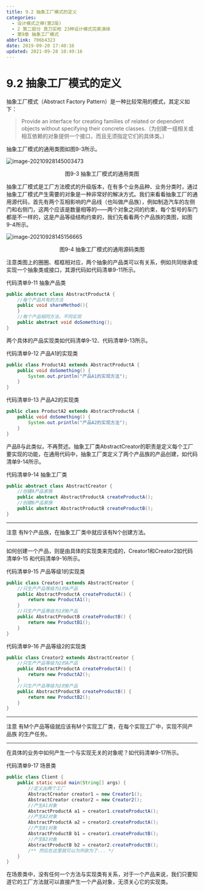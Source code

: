```yaml
---
title: 9.2 抽象工厂模式的定义
categories: 
  - 设计模式之禅(第2版)
  - 2 第二部分 真刀实枪 23种设计模式完美演绎
  - 第9章 抽象工厂模式
abbrlink: 706b4323
date: 2019-09-20 17:40:16
updated: 2021-09-28 10:49:16
---
```

# 9.2 抽象工厂模式的定义 #
<!-- 为创建一组相关或相互依赖的对象提供一个接口,而且无须指定它们的具体类。
抽象工厂模式的通用类图
![这里有一张图片](https://image-1257720033.cos.ap-shanghai.myqcloud.com/blog/readbooknote/SheJiMoShiZhiChan2/ch9/1.png) -->

抽象工厂模式（Abstract Factory Pattern）是一种比较常用的模式，其定义如下：
> Provide an interface for creating families of related or dependent objects without specifying their concrete classes.（为创建一组相关或相互依赖的对象提供一个接口，而且无须指定它们的具体类。）

抽象工厂模式的通用类图如图9-3所示。

![image-20210928145003473](https://gitee.com/XiaoLan223/images/raw/master/Blog/Sum/20210928145003.png)

<center>图9-3 抽象工厂模式的通用类图</center>

抽象工厂模式是工厂方法模式的升级版本，在有多个业务品种、业务分类时，通过抽象工厂模式产生需要的对象是一种非常好的解决方式。我们来看看抽象工厂的通用源代码，首先有两个互相影响的产品线（也叫做产品族），例如制造汽车的左侧门和右侧门，这两个应该是数量相等的——两个对象之间的约束，每个型号的车门都是不一样的，这是产品等级结构约束的，我们先看看两个产品族的类图，如图9-4所示。

![image-20210928145156665](https://gitee.com/XiaoLan223/images/raw/master/Blog/Sum/20210928145156.png)

<center>图9-4 抽象工厂模式的通用源码类图</center>

注意类图上的圈圈、框框相对应，两个抽象的产品类可以有关系，例如共同继承或实现一个抽象类或接口，其源代码如代码清单9-11所示。

代码清单9-11 抽象产品类
```java
public abstract class AbstractProductA {
    //每个产品共有的方法
    public void shareMethod(){
    }
    //每个产品相同方法，不同实现
    public abstract void doSomething();
}
```
两个具体的产品实现类如代码清单9-12、代码清单9-13所示。

代码清单9-12 产品A1的实现类
```java
public class ProductA1 extends AbstractProductA {
    public void doSomething() {
        System.out.println("产品A1的实现方法");
    }
}
```
代码清单9-13 产品A2的实现类
```java
public class ProductA2 extends AbstractProductA {
    public void doSomething() {
        System.out.println("产品A2的实现方法");
    }
}
```
产品B与此类似，不再赘述。抽象工厂类AbstractCreator的职责是定义每个工厂要实现的功能，在通用代码中，抽象工厂类定义了两个产品族的产品创建，如代码清单9-14所示。

代码清单9-14 抽象工厂类
```java
public abstract class AbstractCreator {
    //创建A产品家族
    public abstract AbstractProductA createProductA();
    //创建B产品家族
    public abstract AbstractProductB createProductB();
}
```
___
注意 有N个产品族，在抽象工厂类中就应该有N个创建方法。
___

如何创建一个产品，则是由具体的实现类来完成的，Creator1和Creator2如代码清单9-15 和代码清单9-16所示。

代码清单9-15 产品等级1的实现类
```java
public class Creator1 extends AbstractCreator {
    //只生产产品等级为1的A产品
    public AbstractProductA createProductA() {
        return new ProductA1();
    }
    //只生产产品等级为1的B产品
    public AbstractProductB createProductB() {
        return new ProductB1();
    }
}
```
代码清单9-16 产品等级2的实现类
```java
public class Creator2 extends AbstractCreator {
    //只生产产品等级为2的A产品
    public AbstractProductA createProductA() {
        return new ProductA2();
    }
    //只生产产品等级为2的B产品
    public AbstractProductB createProductB() {
        return new ProductB2();
    }
}
```
___
注意 有M个产品等级就应该有M个实现工厂类，在每个实现工厂中，实现不同产品族 的生产任务。
___

在具体的业务中如何产生一个与实现无关的对象呢？如代码清单9-17所示。

代码清单9-17 场景类
```java
public class Client {
    public static void main(String[] args) {
        //定义出两个工厂
        AbstractCreator creator1 = new Creator1();
        AbstractCreator creator2 = new Creator2();
        //产生A1对象
        AbstractProductA a1 = creator1.createProductA();
        //产生A2对象
        AbstractProductA a2 = creator2.createProductA();
        //产生B1对象
        AbstractProductB b1 = creator1.createProductB();
        //产生B2对象
        AbstractProductB b2 = creator2.createProductB();
        /** 然后在这里就可以为所欲为了... */ 
    }
}
```
在场景类中，没有任何一个方法与实现类有关系，对于一个产品来说，我们只要知道它的工厂方法就可以直接产生一个产品对象，无须关心它的实现类。
